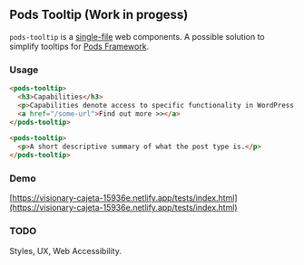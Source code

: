 ## Pods Tooltip (Work in progess)

`pods-tooltip` is a [single-file](./src/index.js) web components. A possible solution to simplify tooltips for [Pods Framework](https://github.com/pods-framework/pods).

### Usage

```html
<pods-tooltip>
  <h3>Capabilities</h3>
  <p>Capabilities denote access to specific functionality in WordPress, and are assigned to specific User Roles. Please see the Roles and Capabilities component in Pods for an easy tool to add your own capabilities and roles.</p>
  <a href="/some-url">Find out more >></a>
</pods-tooltip>
```

```html
<pods-tooltip>
  <p>A short descriptive summary of what the post type is.</p>
</pods-tooltip>
```

### Demo
[https://visionary-cajeta-15936e.netlify.app/tests/index.html](https://visionary-cajeta-15936e.netlify.app/tests/index.html)

### TODO
Styles, UX, Web Accessibility.
